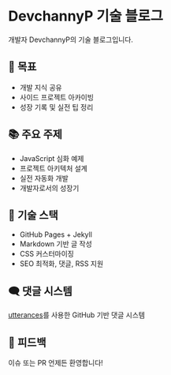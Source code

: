 # DevchannyP 기술 블로그

개발자 DevchannyP의 기술 블로그입니다.

## 🎯 목표

- 개발 지식 공유
- 사이드 프로젝트 아카이빙
- 성장 기록 및 실전 팁 정리

## 📚 주요 주제

- JavaScript 심화 예제
- 프로젝트 아키텍처 설계
- 실전 자동화 개발
- 개발자로서의 성장기

## 🔧 기술 스택

- GitHub Pages + Jekyll
- Markdown 기반 글 작성
- CSS 커스터마이징
- SEO 최적화, 댓글, RSS 지원

## 🗨️ 댓글 시스템

[utterances](https://utteranc.es/)를 사용한 GitHub 기반 댓글 시스템

## 📮 피드백

이슈 또는 PR 언제든 환영합니다!